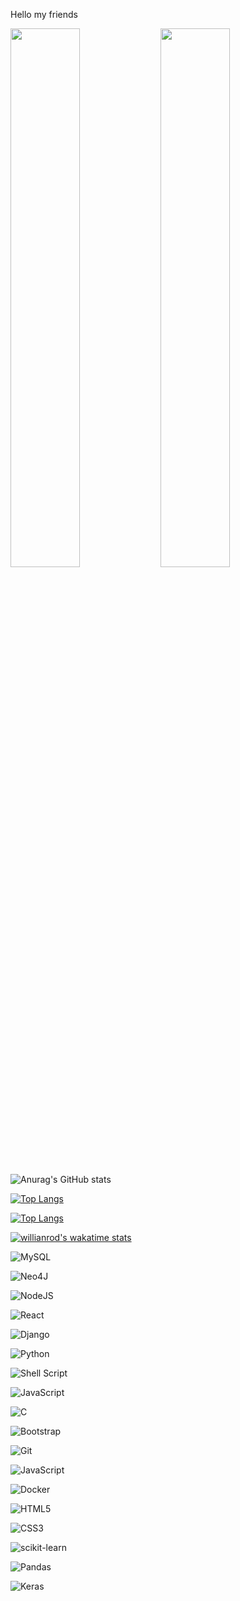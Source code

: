 
Hello my friends

<img align="left"  width="47%" src="https://github-readme-stats.vercel.app/api?username=yahyamlaouhi&hide=contribs,prs" />

<img align="left"  width="47%" src="https://github-readme-stats.vercel.app/api/top-langs/?username=yahyamlaouhi)](https://github.com/anuraghazra/github-readme-stats" />


![Anurag's GitHub stats](https://github-readme-stats.vercel.app/api?username=yahyamlaouhi&hide=contribs,prs)

[![Top Langs](https://github-readme-stats.vercel.app/api/top-langs/?username=yahyamlaouhi)](https://github.com/anuraghazra/github-readme-stats)

[![Top Langs](https://github-readme-stats.vercel.app/api/top-langs/?username=yahyamlaouhi)](https://github.com/anuraghazra/github-readme-stats)

[![willianrod's wakatime stats](https://github-readme-stats.vercel.app/api/wakatime?username=yahyamlaouhi)](https://github.com/anuraghazra/github-readme-stats)


![MySQL](https://img.shields.io/badge/mysql-%2300f.svg?style=for-the-badge&logo=mysql&logoColor=white)

![Neo4J](https://img.shields.io/badge/Neo4j-008CC1?style=for-the-badge&logo=neo4j&logoColor=white)

![NodeJS](https://img.shields.io/badge/node.js-6DA55F?style=for-the-badge&logo=node.js&logoColor=white)

![React](https://img.shields.io/badge/react-%2320232a.svg?style=for-the-badge&logo=react&logoColor=%2361DAFB)


![Django](https://img.shields.io/badge/django-%23092E20.svg?style=for-the-badge&logo=django&logoColor=white)

![Python](https://img.shields.io/badge/python-3670A0?style=for-the-badge&logo=python&logoColor=ffdd54)


![Shell Script](https://img.shields.io/badge/shell_script-%23121011.svg?style=for-the-badge&logo=gnu-bash&logoColor=white)

![JavaScript](https://img.shields.io/badge/javascript-%23323330.svg?style=for-the-badge&logo=javascript&logoColor=%23F7DF1E)

![C](https://img.shields.io/badge/c-%2300599C.svg?style=for-the-badge&logo=c&logoColor=white)

![Bootstrap](https://img.shields.io/badge/bootstrap-%23563D7C.svg?style=for-the-badge&logo=bootstrap&logoColor=white)

![Git](https://img.shields.io/badge/git-%23F05033.svg?style=for-the-badge&logo=git&logoColor=white)

![JavaScript](https://img.shields.io/badge/javascript-%23323330.svg?style=for-the-badge&logo=javascript&logoColor=%23F7DF1E)

![Docker](https://img.shields.io/badge/docker-%230db7ed.svg?style=for-the-badge&logo=docker&logoColor=white)

![HTML5](https://img.shields.io/badge/html5-%23E34F26.svg?style=for-the-badge&logo=html5&logoColor=white)

![CSS3](https://img.shields.io/badge/css3-%231572B6.svg?style=for-the-badge&logo=css3&logoColor=white)

![scikit-learn](https://img.shields.io/badge/scikit--learn-%23F7931E.svg?style=for-the-badge&logo=scikit-learn&logoColor=white)

![Pandas](https://img.shields.io/badge/pandas-%23150458.svg?style=for-the-badge&logo=pandas&logoColor=white)

![Keras](https://img.shields.io/badge/Keras-%23D00000.svg?style=for-the-badge&logo=Keras&logoColor=white)





